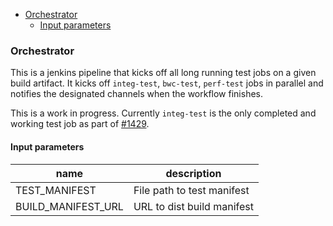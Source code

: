 - [Orchestrator](#orchestrator)
  - [Input parameters](#input-parameters)

### Orchestrator

This is a jenkins pipeline that kicks off all long running test jobs on a given build artifact. It kicks off `integ-test`, `bwc-test`, `perf-test` jobs in parallel and notifies the designated channels when the workflow finishes.

This is a work in progress. Currently `integ-test` is the only completed and working test job as part of [#1429](https://github.com/opensearch-project/opensearch-build/pull/1429).
 
#### Input parameters

| name               | description                |
| ------------------ | -------------------------- |
| TEST_MANIFEST      | File path to test manifest |
| BUILD_MANIFEST_URL | URL to dist build manifest |

